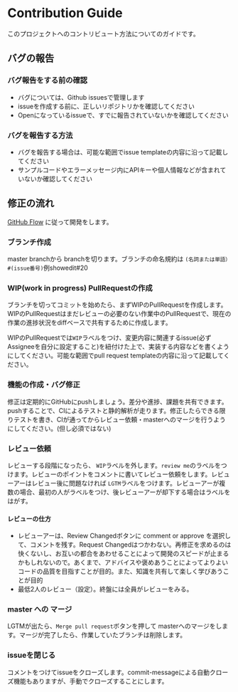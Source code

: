 # Contribution Guide

このプロジェクトへのコントリビュート方法についてのガイドです。

## バグの報告

### バグ報告をする前の確認

- バグについては、Github issuesで管理します
- issueを作成する前に、正しいリポジトリかを確認してください
- Openになっているissueで、すでに報告されていないかを確認してください

### バグを報告する方法

- バグを報告する場合は、可能な範囲でissue templateの内容に沿って記載してください
- サンプルコードやエラーメッセージ内にAPIキーや個人情報などが含まれていないか確認してください

## 修正の流れ

[GitHub Flow](https://gist.github.com/Gab-km/3705015) に従って開発をします。

### ブランチ作成

master branchから branchを切ります。ブランチの命名規約は `(名詞または単語）#(issue番号)`例showedit#20

### WIP(work in progress) PullRequestの作成

ブランチを切ってコミットを始めたら、まずWIPのPullRequestを作成します。 WIPのPullRequestはまだレビューの必要のない作業中のPullRequestで、現在の作業の進捗状況をdiffベースで共有するために作成します。

WIPのPullRequestでは`WIP`ラベルをつけ、変更内容に関連するissue(必ずAssigneeを自分に設定すること)を紐付けた上で、実装する内容などを書くようにしてください。可能な範囲でpull request templateの内容に沿って記載してください。

### 機能の作成・バグ修正

修正は定期的にGitHubにpushしましょう。差分や進捗、課題を共有できます。pushすることで、CIによるテストと静的解析が走ります。修正したらできる限りテストを書き、CIが通ってからレビュー依頼・masterへのマージを行うようにしてください。(但し必須ではない)

### レビュー依頼

レビューする段階になったら、 `WIP`ラベルを外します。`review me`のラベルをつけます。レビューのポイントをコメントに書いてレビュー依頼をします。レビューアーはレビュー後に問題なければ `LGTM`ラベルをつけます。レビューアーが複数の場合、最初の人がラベルをつけ、後レビューアーが却下する場合はラベルをはがす。

#### レビューの仕方
* レビューアーは、Review Changedボタンに comment or approve を選択して、コメントを残す。Request Changedはつかわない。再修正を求めるのは快くないし、お互いの都合をあわせることによって開発のスピードが止まるかもしれないので。あくまで、アドバイスや褒めあうことによってよりよいコードの品質を目指すことが目的。また、知識を共有して楽しく学びあうことが目的
* 最低2人のレビュー（設定）。終盤には全員がレビューをみる。

### master への マージ

LGTMが出たら、`Merge pull request`ボタンを押して masterへのマージをします。マージが完了したら、作業していたブランチは削除します。

### issueを閉じる

コメントをつけてissueをクローズします。commit-messageによる自動クローズ機能もありますが、手動でクローズすることにします。
